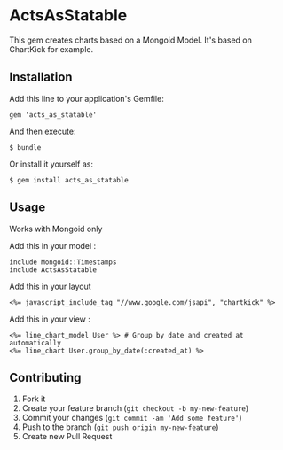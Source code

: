 # ActsAsStatable

This gem creates charts based on a Mongoid Model. It's based on ChartKick for example.

## Installation

Add this line to your application's Gemfile:

    gem 'acts_as_statable'

And then execute:

    $ bundle

Or install it yourself as:

    $ gem install acts_as_statable

## Usage

Works with Mongoid only

Add this in your model :

    include Mongoid::Timestamps
    include ActsAsStatable


Add this in your layout

    <%= javascript_include_tag "//www.google.com/jsapi", "chartkick" %>

Add this in your view :

    <%= line_chart_model User %> # Group by date and created at automatically
    <%= line_chart User.group_by_date(:created_at) %>


## Contributing

1. Fork it
2. Create your feature branch (`git checkout -b my-new-feature`)
3. Commit your changes (`git commit -am 'Add some feature'`)
4. Push to the branch (`git push origin my-new-feature`)
5. Create new Pull Request
